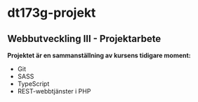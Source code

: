 # dt173g-projekt
## Webbutveckling III - Projektarbete
**Projektet är en sammanställning av kursens tidigare moment:**
* Git
* SASS
* TypeScript
* REST-webbtjänster i PHP
